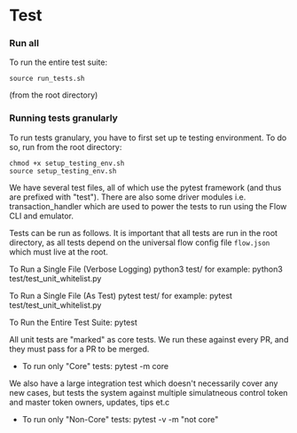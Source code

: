 # Test

### Run all

To run the entire test suite:

```
source run_tests.sh
```

(from the root directory)

### Running tests granularly

To run tests granulary, you have to first set up te testing environment. To do so, run from the root directory:

```
chmod +x setup_testing_env.sh
source setup_testing_env.sh
```

We have several test files, all of which use the pytest framework (and thus are prefixed with "test"). There are also some driver modules i.e. transaction_handler
which are used to power the tests to run using the Flow CLI and emulator.

Tests can be run as follows. It is important that all tests are run in the root directory, as all tests depend on the universal flow config file `flow.json` which must live at the root.

To Run a Single File (Verbose Logging) python3 test/<filename> for example: python3 test/test_unit_whitelist.py

To Run a Single File (As Test) pytest test/<filename> for example: pytest test/test_unit_whitelist.py

To Run the Entire Test Suite: pytest

All unit tests are "marked" as core tests. We run these against every PR, and they must pass for a PR to be merged.

- To run only "Core" tests: pytest -m core 

We also have a large integration test which doesn't necessarily cover any new cases, but tests the system against multiple simulatneous control token and master token owners, updates, tips et.c

- To run only "Non-Core" tests: pytest -v -m "not core"
